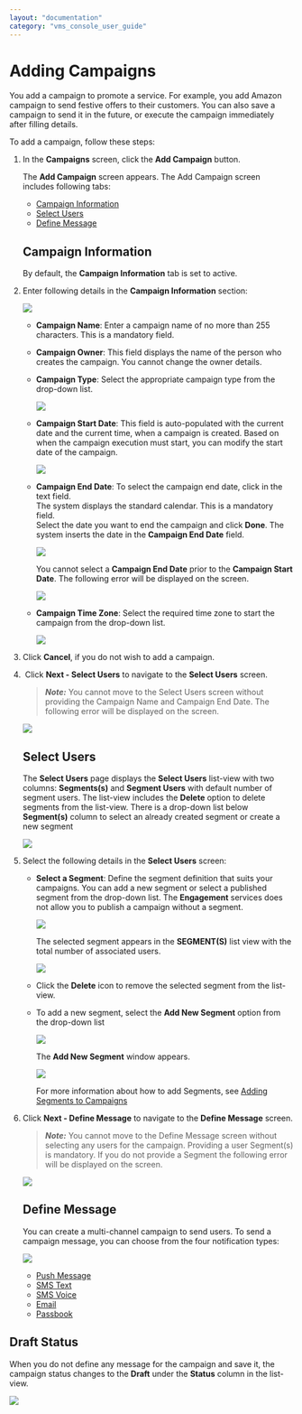 ```yaml
---
layout: "documentation"
category: "vms_console_user_guide"
---
```

                             


Adding Campaigns
================

You add a campaign to promote a service. For example, you add Amazon campaign to send festive offers to their customers. You can also save a campaign to send it in the future, or execute the campaign immediately after filling details.

To add a campaign, follow these steps:

1.  In the **Campaigns** screen, click the **Add Campaign** button.
    
    The **Add Campaign** screen appears. The Add Campaign screen includes following tabs:
    
    *   [Campaign Information](#campaign-information)
    *   [Select Users](#select-users)
    *   [Define Message](#define-message)
    
    Campaign Information
    --------------------
    
    By default, the **Campaign Information** tab is set to active.
    
2.  Enter following details in the **Campaign Information** section:
    
    ![](../Resources/Images/Engagement/Campaign/addcampaigninform.png)
    
    *   **Campaign Name**: Enter a campaign name of no more than 255 characters. This is a mandatory field.
    *   **Campaign Owner**: This field displays the name of the person who creates the campaign. You cannot change the owner details.
    *   **Campaign Type**: Select the appropriate campaign type from the drop-down list.
        
        ![](../Resources/Images/Engagement/Campaign/campaigntype_555x103.png)
        
    *   **Campaign Start Date**: This field is auto-populated with the current date and the current time, when a campaign is created. Based on when the campaign execution must start, you can modify the start date of the campaign.
        
        ![](../Resources/Images/Engagement/Campaign/campaignstartdate.png)
        
    *   **Campaign End Date**: To select the campaign end date, click in the text field.  
        The system displays the standard calendar. This is a mandatory field.  
        Select the date you want to end the campaign and click **Done**. The system inserts the date in the **Campaign End Date** field.
        
        ![](../Resources/Images/Engagement/Campaign/campaignenddate_548x99.png)
        
        You cannot select a **Campaign End Date** prior to the **Campaign Start Date**. The following error will be displayed on the screen.
        
        ![](../Resources/Images/Engagement/Campaign/CampaignEndDateError.PNG)
        
    *   **Campaign Time Zone**: Select the required time zone to start the campaign from the drop-down list.
        
        ![](../Resources/Images/Engagement/Campaign/camptimzon_545x368.png)
        
3.  Click **Cancel**, if you do not wish to add a campaign.
4.   Click **Next - Select Users** to navigate to the **Select Users** screen.
    
    > **_Note:_** You cannot move to the Select Users screen without providing the Campaign Name and Campaign End Date. The following error will be displayed on the screen.
    
    ![](../Resources/Images/Engagement/Campaign/AddCampaign.png)
    
    Select Users
    ------------
    
    The **Select Users** page displays the **Select Users** list-view with two columns: **Segments(s)** and **Segment Users** with default number of segment users. The list-view includes the **Delete** option to delete segments from the list-view. There is a drop-down list below **Segment(s)** column to select an already created segment or create a new segment
    
    ![](../Resources/Images/Engagement/Campaign/addcampaignselectaudience_718x228.png)
    
5.  Select the following details in the **Select Users** screen:
    *   **Select a Segment**: Define the segment definition that suits your campaigns. You can add a new segment or select a published segment from the drop-down list. The **Engagement** services does not allow you to publish a campaign without a segment.
        
        ![](../Resources/Images/Engagement/Campaign/selectasegment.png)
        
        The selected segment appears in the **SEGMENT(S)** list view with the total number of associated users.
        
        ![](../Resources/Images/Engagement/Campaign/addcampaignselectaudience_2_559x134.png)
    *   Click the **Delete** icon to remove the selected segment from the list-view.
    *   To add a new segment, select the **Add New Segment** option from the drop-down list
        
        ![](../Resources/Images/Engagement/Campaign/selectnewseg.png)
        
        The **Add New Segment** window appears.
        
        ![](../Resources/Images/Engagement/Campaign/addnewsegmentwindow.png)
        
        For more information about how to add Segments, see [Adding Segments to Campaigns](../Segments/Adding_a_Segment.html)
        
6.  Click **Next - Define Message** to navigate to the **Define Message** screen.
    
    > **_Note:_** You cannot move to the Define Message screen without selecting any users for the campaign. Providing a user Segment(s) is mandatory. If you do not provide a Segment the following error will be displayed on the screen.
    
    ![](../Resources/Images/Engagement/Campaign/NoSegmentSelected.PNG)
    
    Define Message
    --------------
    
    You can create a multi-channel campaign to send users. To send a campaign message, you can choose from the four notification types:
    
    ![](../Resources/Images/Engagement/Campaign/addcampaignselectmsgchannels.png)
    
    *   [Push Message](Defining_Notification_Types_for_a_Campaign_-_Push_Message.html)
    *   [SMS Text](Defining_Notification_Types_for_a_Campaign_-_SMS.html)
    *   [SMS Voice](Defining_a_Voice_SMS_Campaign.html)
    *   [Email](Defining_Notification_Types_for_a_Campaign_-_Email.html)
    *   [Passbook](Defining_a_campaign_Type_Passbook.html)

Draft Status
------------

When you do not define any message for the campaign and save it, the campaign status changes to the **Draft** under the **Status** column in the list-view.

![](../Resources/Images/Engagement/Campaign/deletedraftmodecampign_636x49.png)
